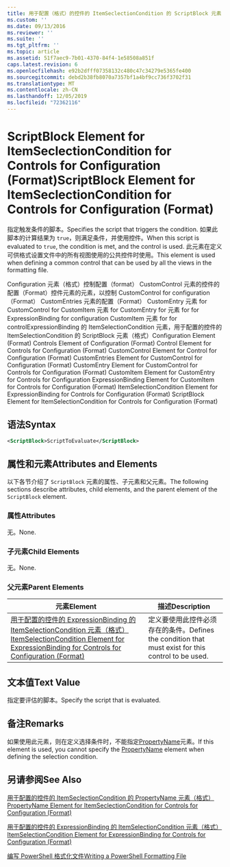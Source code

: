 ```yaml
---
title: 用于配置（格式）的控件的 ItemSeclectionCondition 的 ScriptBlock 元素 |Microsoft Docs
ms.custom: ''
ms.date: 09/13/2016
ms.reviewer: ''
ms.suite: ''
ms.tgt_pltfrm: ''
ms.topic: article
ms.assetid: 51f7aec9-7b01-4370-84f4-1e58508a851f
caps.latest.revision: 6
ms.openlocfilehash: e92b2dfff07358132c480c47c34279e5365fe400
ms.sourcegitcommit: debd2b38fb8070a7357bf1a4bf9cc736f3702f31
ms.translationtype: MT
ms.contentlocale: zh-CN
ms.lasthandoff: 12/05/2019
ms.locfileid: "72362116"
---
```

# <a name="scriptblock-element-for-itemseclectioncondition-for-controls-for-configuration-format"></a><span data-ttu-id="b720e-102">ScriptBlock Element for ItemSeclectionCondition for Controls for Configuration (Format)</span><span class="sxs-lookup"><span data-stu-id="b720e-102">ScriptBlock Element for ItemSeclectionCondition for Controls for Configuration (Format)</span></span>

<span data-ttu-id="b720e-103">指定触发条件的脚本。</span><span class="sxs-lookup"><span data-stu-id="b720e-103">Specifies the script that triggers the condition.</span></span> <span data-ttu-id="b720e-104">如果此脚本的计算结果为 `true`，则满足条件，并使用控件。</span><span class="sxs-lookup"><span data-stu-id="b720e-104">When this script is evaluated to `true`, the condition is met, and the control is used.</span></span> <span data-ttu-id="b720e-105">此元素在定义可供格式设置文件中的所有视图使用的公共控件时使用。</span><span class="sxs-lookup"><span data-stu-id="b720e-105">This element is used when defining a common control that can be used by all the views in the formatting file.</span></span>

<span data-ttu-id="b720e-106">Configuration 元素（格式）控制配置（format） CustomControl 元素的控件的配置（Format）控件元素的元素，以控制 CustomControl for configuration （Format） CustomEntries 元素的配置（Format） CustomEntry 元素 for CustomControl for CustomItem 元素 for CustomEntry for 元素 for for ExpressionBinding for configuration CustomItem 元素 for for controlExpressionBinding 的 ItemSelectionCondition 元素，用于配置的控件的 ItemSelectionCondition 的 ScriptBlock 元素（格式）</span><span class="sxs-lookup"><span data-stu-id="b720e-106">Configuration Element (Format) Controls Element of Configuration (Format) Control Element for Controls for Configuration (Format) CustomControl Element for Control for Configuration (Format) CustomEntries Element for CustomControl for Configuration (Format) CustomEntry Element for CustomControl for Controls for Configuration (Format) CustomItem Element for CustomEntry for Controls for Configuration ExpressionBinding Element for CustomItem for Controls for Configuration (Format) ItemSelectionCondition Element for ExpressionBinding for Controls for Configuration (Format) ScriptBlock Element for ItemSelectionCondition for Controls for Configuration (Format)</span></span>

## <a name="syntax"></a><span data-ttu-id="b720e-107">语法</span><span class="sxs-lookup"><span data-stu-id="b720e-107">Syntax</span></span>

```xml
<ScriptBlock>ScriptToEvaluate</ScriptBlock>
```

## <a name="attributes-and-elements"></a><span data-ttu-id="b720e-108">属性和元素</span><span class="sxs-lookup"><span data-stu-id="b720e-108">Attributes and Elements</span></span>

<span data-ttu-id="b720e-109">以下各节介绍了 `ScriptBlock` 元素的属性、子元素和父元素。</span><span class="sxs-lookup"><span data-stu-id="b720e-109">The following sections describe attributes, child elements, and the parent element of the `ScriptBlock` element.</span></span>

### <a name="attributes"></a><span data-ttu-id="b720e-110">属性</span><span class="sxs-lookup"><span data-stu-id="b720e-110">Attributes</span></span>

<span data-ttu-id="b720e-111">无。</span><span class="sxs-lookup"><span data-stu-id="b720e-111">None.</span></span>

### <a name="child-elements"></a><span data-ttu-id="b720e-112">子元素</span><span class="sxs-lookup"><span data-stu-id="b720e-112">Child Elements</span></span>

<span data-ttu-id="b720e-113">无。</span><span class="sxs-lookup"><span data-stu-id="b720e-113">None.</span></span>

### <a name="parent-elements"></a><span data-ttu-id="b720e-114">父元素</span><span class="sxs-lookup"><span data-stu-id="b720e-114">Parent Elements</span></span>

|<span data-ttu-id="b720e-115">元素</span><span class="sxs-lookup"><span data-stu-id="b720e-115">Element</span></span>|<span data-ttu-id="b720e-116">描述</span><span class="sxs-lookup"><span data-stu-id="b720e-116">Description</span></span>|
|-------------|-----------------|
|[<span data-ttu-id="b720e-117">用于配置的控件的 ExpressionBinding 的 ItemSelectionCondition 元素（格式）</span><span class="sxs-lookup"><span data-stu-id="b720e-117">ItemSelectionCondition Element for ExpressionBinding for Controls for Configuration (Format)</span></span>](./itemselectioncondition-element-for-expressionbinding-for-controls-for-configuration-format.md)|<span data-ttu-id="b720e-118">定义要使用此控件必须存在的条件。</span><span class="sxs-lookup"><span data-stu-id="b720e-118">Defines the condition that must exist for this control to be used.</span></span>|

## <a name="text-value"></a><span data-ttu-id="b720e-119">文本值</span><span class="sxs-lookup"><span data-stu-id="b720e-119">Text Value</span></span>

<span data-ttu-id="b720e-120">指定要评估的脚本。</span><span class="sxs-lookup"><span data-stu-id="b720e-120">Specify the script that is evaluated.</span></span>

## <a name="remarks"></a><span data-ttu-id="b720e-121">备注</span><span class="sxs-lookup"><span data-stu-id="b720e-121">Remarks</span></span>

<span data-ttu-id="b720e-122">如果使用此元素，则在定义选择条件时，不能指定[PropertyName](./propertyname-element-for-itemseclectioncondition-for-controls-for-configuration-format.md)元素。</span><span class="sxs-lookup"><span data-stu-id="b720e-122">If this element is used, you cannot specify the [PropertyName](./propertyname-element-for-itemseclectioncondition-for-controls-for-configuration-format.md) element when defining the selection condition.</span></span>

## <a name="see-also"></a><span data-ttu-id="b720e-123">另请参阅</span><span class="sxs-lookup"><span data-stu-id="b720e-123">See Also</span></span>

[<span data-ttu-id="b720e-124">用于配置的控件的 ItemSeclectionCondition 的 PropertyName 元素（格式）</span><span class="sxs-lookup"><span data-stu-id="b720e-124">PropertyName Element for ItemSeclectionCondition for Controls for Configuration (Format)</span></span>](./propertyname-element-for-itemseclectioncondition-for-controls-for-configuration-format.md)

[<span data-ttu-id="b720e-125">用于配置的控件的 ExpressionBinding 的 ItemSelectionCondition 元素（格式）</span><span class="sxs-lookup"><span data-stu-id="b720e-125">ItemSelectionCondition Element for ExpressionBinding for Controls for Configuration (Format)</span></span>](./itemselectioncondition-element-for-expressionbinding-for-controls-for-configuration-format.md)

[<span data-ttu-id="b720e-126">编写 PowerShell 格式化文件</span><span class="sxs-lookup"><span data-stu-id="b720e-126">Writing a PowerShell Formatting File</span></span>](./writing-a-powershell-formatting-file.md)
